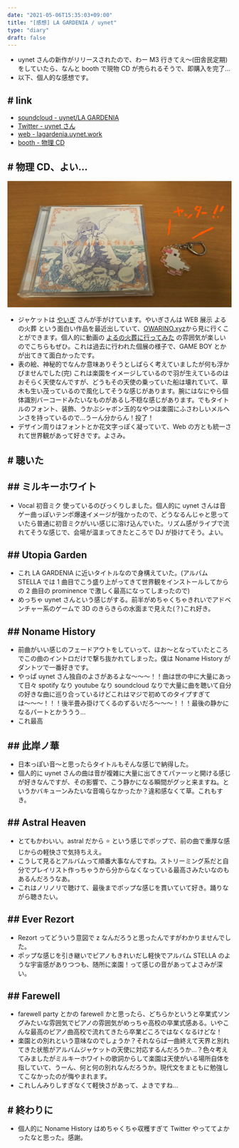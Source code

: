 ```yaml
---
date: "2021-05-06T15:35:03+09:00"
title: "[感想] LA GARDENIA / uynet"
type: "diary"
draft: false
---
```


- uynet さんの新作がリリースされたので、わー M3 行きてえ〜(田舎民定期)をしていたら、なんと booth で現物 CD が売られるそうで、即購入を完了...
- 以下、個人的な感想です。

## # link

- [soundcloud - uynet/LA GARDENIA](https://soundcloud.com/uynet/la-gardenia)
- [Twitter - uynet さん](https://twitter.com/uynet)
- [web - lagardenia.uynet.work](https://lagardenia.uynet.work/)
- [booth - 物理 CD](https://uynet.booth.pm/items/2921546)

## # 物理 CD、よい...

![p-1](p-1.jpeg)

- ジャケットは [やいぎ](https://twitter.com/_yaigi) さんが手がけています。やいぎさんは WEB 展示 よるの火葬 という面白い作品を最近出していて、[OWARINO.xyz](https://owarino.xyz/)から見に行くことができます。個人的に動画の [よるの火葬に行ってみた](https://youtu.be/kW3iZJQyTqI) の雰囲気が楽しいのでこちらもぜひ。これは過去に行われた個展の様子で、GAME BOY とかが出てきて面白かったです。
- 表の絵、神秘的でなんか意味ありそうとしばらく考えていましたが何も浮かびませんでした(完) これは楽園をイメージしているので羽が生えているのはおそらく天使なんですが、どうもその天使の乗っていた船は壊れていて、草木も生い茂っているので風化してそうな感じがあります。腕にはなにやら個体識別バーコードみたいなものがあるし不穏な感じがあります。でもタイトルのフォント、装飾、うかぶシャボン玉的なやつは楽園にふさわしいメルヘンさを持っているので...うーん分からん！投了！
- デザイン周りはフォントとか花文字っぽく凝っていて、Web の方とも統一されて世界観があって好きです。よさみ。

## # 聴いた

## ## ミルキーホワイト

- Vocal 初音ミク 使っているのびっくりしました。個人的に uynet さんは音ゲー曲っぽいテンポ爆速イメージが強かったので、どうなるんじゃと思っていたら普通に初音ミクがいい感じに溶け込んでいた。リズム感がライブで流れてそうな感じで、会場が温まってきたところで DJ が掛けてそう。よい。

## ## Utopia Garden

- これ LA GARDENIA に近いタイトルなので身構えていた。(アルバム STELLA では 1 曲目でこう盛り上がってきて世界観をインストールしてからの 2 曲目の prominence で激しく最高になってしまったので)
- めっちゃ uynet さんという感じがする。前半がめちゃくちゃきれいでアドベンチャー系のゲームで 3D のきらきらの水面まで見えた(？)これ好き。

## ## Noname History

- 前曲がいい感じのフェードアウトをしていって、ほお〜となっていたところでこの曲のイントロだけで撃ち抜かれてしまった。僕は Noname History がダントツで一番好きです。
- やっぱ uynet さん独自のよさがあるよな〜〜〜！！曲は世の中に大量にあって日々 spotify なり youtube なり soundcloud なりで大量に曲を聴いて自分の好きな曲に巡り合っているけどこれはマジで初めてのタイプすぎては〜〜〜！！！後半畳み掛けてくるのずるいだろ〜〜〜！！！最後の静かになるパートとかううう...
- これ最高

## ## 此岸ノ華

- 日本っぽい音〜と思ったらタイトルもそんな感じで納得した。
- 個人的に uynet さんの曲は音が複雑に大量に出てきてパァーッと開ける感じが好きなんですが、その影響で、こう静かになる瞬間がグッと来ますね。というかバキューンみたいな音鳴らなかったか？違和感なくて草。これもすき。

## ## Astral Heaven

- とてもかわいい。astral だから ⭐ という感じでポップで、前の曲で重厚な感じからの軽快さで気持ちええ。
- こうして見るとアルバムって順番大事なんですね。ストリーミング系だと自分でプレイリスト作っちゃうから分からなくなっている最高さみたいなのもあるんだろうなあ。
- これはノリノリで聴けて、最後までポップな感じを貫いていて好き。踊りながら聴きたい。

## ## Ever Rezort

- Rezort ってどういう意図で z なんだろうと思ったんですがわかりませんでした。
- ポップな感じを引き継いでピアノもきれいだし軽快でアルバム STELLA のような宇宙感がありつつも、随所に楽園！って感じの音があってよさみが深い。

## ## Farewell

- farewell party とかの farewell かと思ったら、どちらかというと卒業式ソングみたいな雰囲気でピアノの雰囲気がめっちゃ高校の卒業式感ある。いやこんな最高のピアノ曲高校で流れてきたら卒業どころではなくなるけどな！
- 楽園との別れという意味なのでしょうか？それならば一曲終えて天界と別れてきた状態がアルバムジャケットの天使に対応するんだろうか...？色々考えてみましたがミルキーホワイトの歌詞からして楽園は天使がいる場所自体を指していて、うーん、何と何の別れなんだろうか。現代文をまともに勉強してこなかったのが悔やまれます。
- これしんみりしすぎなくて軽快さがあって、よきですね...

## # 終わりに

- 個人的に Noname History はめちゃくちゃ収穫すぎて Twitter やっててよかったなと思った。感謝。

